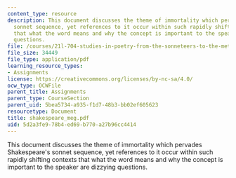 ```yaml
---
content_type: resource
description: This document discusses the theme of immortality which pervades Shakespeare's
  sonnet sequence, yet references to it occur within such rapidly shifting contexts
  that what the word means and why the concept is important to the speaker are dizzying
  questions.
file: /courses/21l-704-studies-in-poetry-from-the-sonneteers-to-the-metaphysicals-spring-2006/5d2a3fe978b4ed69b770a27b96cc4414_shakespeare_meg.pdf
file_size: 34449
file_type: application/pdf
learning_resource_types:
- Assignments
license: https://creativecommons.org/licenses/by-nc-sa/4.0/
ocw_type: OCWFile
parent_title: Assignments
parent_type: CourseSection
parent_uid: 5bea5734-a935-f1d7-48b3-bb02ef605623
resourcetype: Document
title: shakespeare_meg.pdf
uid: 5d2a3fe9-78b4-ed69-b770-a27b96cc4414
---
```

This document discusses the theme of immortality which pervades Shakespeare's sonnet sequence, yet references to it occur within such rapidly shifting contexts that what the word means and why the concept is important to the speaker are dizzying questions.